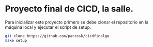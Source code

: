 # Proyecto final de CICD, la salle.

Para inicializar este proyecto primero se debe clonar el repositorio en la máquina local y
ejecutar el script de setup.

```bash
git clone https://github.com/panrosk/cicdfinalgo
make setup
```
